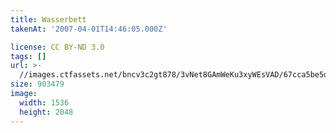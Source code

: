 ```yaml
---
title: Wasserbett
takenAt: '2007-04-01T14:46:05.000Z'

license: CC BY-ND 3.0
tags: []
url: >-
  //images.ctfassets.net/bncv3c2gt878/3vNet8GAmWeKu3xyWEsVAD/67cca5be5df0c8604a61b82aafcc816e/wasserbett_4560209348_o
size: 903479
image:
  width: 1536
  height: 2048
---
```

